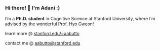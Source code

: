 ### Hi there! 👋 I'm Adani :)

I’m a **Ph.D. student** in Cognitive Science at Stanford University, where I’m advised by the wonderful [Prof. Hyo Gweon](http://sll.stanford.edu/)!

learn more @ [stanford.edu/~aabutto](https://www.adaniabutto.com/)

contact me @ [aabutto@stanford.edu](mailto:aabutto@stanford.edu)
